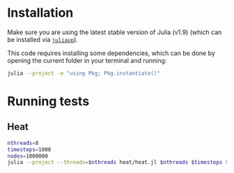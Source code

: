 # Installation
Make sure you are using the latest stable version of Julia (v1.9) (which can be installed via [`juliaup`](https://github.com/JuliaLang/juliaup)).

This code requires installing some dependencies, which can be done by opening the current folder in your terminal and running:
```bash
julia --project -e "using Pkg; Pkg.instantiate()"
```

# Running tests

## Heat

```bash
nthreads=8
timesteps=1000
nodes=1000000
julia --project --threads=$nthreads heat/heat.jl $nthreads $timesteps $nodes
```